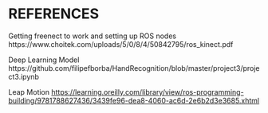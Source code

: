 <h1>REFERENCES</h1>

<p>Getting freenect to work and setting up ROS nodes
https://www.choitek.com/uploads/5/0/8/4/50842795/ros_kinect.pdf</p><b></b>

<p>Deep Learning Model
https://github.com/filipefborba/HandRecognition/blob/master/project3/project3.ipynb</p><b></b>

Leap Motion
https://learning.oreilly.com/library/view/ros-programming-building/9781788627436/3439fe96-dea8-4060-ac6d-2e6b2d3e3685.xhtml
